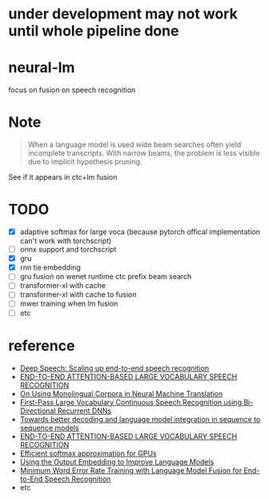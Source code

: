 # under development may not work until whole pipeline done

# neural-lm
focus on fusion on speech recognition

# Note 
> When a language model is used wide beam searches often yield
> incomplete transcripts. With narrow beams, the problem is less
> visible due to implicit hypothesis pruning.

See if it appears in ctc+lm fusion

# TODO
- [x] adaptive softmax for large voca (because pytorch offical implementation can't work with torchscript)
- [ ] onnx support and torchscript
- [x] gru
- [x] rnn tie embedding
- [ ] gru fusion on wenet runtime ctc prefix beam search
- [ ] transformer-xl with cache
- [ ] transformer-xl with cache to fusion 
- [ ] mwer training when lm fusion 
- [ ] etc

# reference
- [Deep Speech: Scaling up end-to-end speech recognition](https://arxiv.org/pdf/1412.5567.pdf) 
- [END-TO-END ATTENTION-BASED LARGE VOCABULARY SPEECH RECOGNITION](https://arxiv.org/pdf/1508.04395.pdf)
- [On Using Monolingual Corpora in Neural Machine Translation](https://arxiv.org/pdf/1503.03535.pdf)
- [First-Pass Large Vocabulary Continuous Speech Recognition using Bi-Directional Recurrent DNNs](https://arxiv.org/pdf/1408.2873.pdf)
- [Towards better decoding and language model integration in sequence to sequence models](https://arxiv.org/pdf/1612.02695.pdf)
- [END-TO-END ATTENTION-BASED LARGE VOCABULARY SPEECH RECOGNITION](https://arxiv.org/pdf/1508.04395.pdf)
- [Efficient softmax approximation for GPUs](https://arxiv.org/pdf/1609.04309.pdf)
- [Using the Output Embedding to Improve Language Models](https://arxiv.org/abs/1608.05859)
- [Minimum Word Error Rate Training with Language Model Fusion for End-to-End Speech Recognition](https://arxiv.org/pdf/2106.02302.pdf)
- etc
